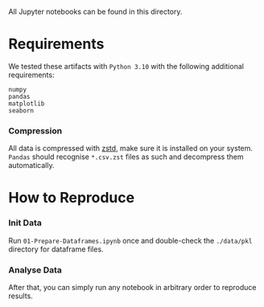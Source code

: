 All Jupyter notebooks can be found in this directory.

# Requirements

We tested these artifacts with `Python 3.10` with the following additional requirements:

```
numpy
pandas
matplotlib
seaborn
```

### Compression

All data is compressed with [zstd](https://github.com/facebook/zstd), make sure it is installed on your system. `Pandas` should recognise `*.csv.zst` files as such and decompress them automatically.



# How to Reproduce

### Init Data

Run `01-Prepare-Dataframes.ipynb` once and double-check the `./data/pkl` directory for dataframe files.

### Analyse Data

After that, you can simply run any notebook in arbitrary order to reproduce results.
